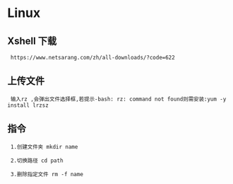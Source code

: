 # Linux

  ## Xshell 下载

     https://www.netsarang.com/zh/all-downloads/?code=622

  ## 上传文件

     输入rz ,会弹出文件选择框,若提示-bash: rz: command not found则需安装:yum -y install lrzsz

  ## 指令

     1.创建文件夹 mkdir name

     2.切换路径 cd path

     3.删除指定文件 rm -f name